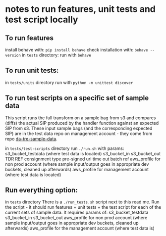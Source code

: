 # notes to run features, unit tests and test script locally

## To run features
install behave with:       `pip install behave`
check installation with:   `behave --version`
in `tests` directory:
run with `behave`

## To run unit tests:
in `tests/units` directory
run with `python -m unittest discover`

## To run test scripts on a specific set of sample data
This script runs the full transform on a sample bag from s3 and compares (diffs) the actual SIP produced by the handler
function against an expected SIP from s3.  These input sample bags (and the corresponding expected SIP) are in the test
data repo on management account - they come from repo [da-tre-sample-data](https://github.com/nationalarchives/da-tre-sample-data).

in `tests/test-scripts` directory
run `./run.sh` with params:
    s3_bucket_testdata (where test data is located)
    s3_bucket_in
    s3_bucket_out
    TDR REF
    consignment type
    pre-signed url time out
    batch ref
    aws_profile for non prod account (where sample input/output goes in appropriate dev buckets, cleaned up afterwards)
    aws_profile for management account (where test data is located)

## Run everything option:
in `tests` directory
There is a `./run_tests.sh` script next to this read me.
Run the script - it should run features + unit tests + the test script for each of the current sets of sample data. It
requires params of:
    s3_bucket_testdata
    s3_bucket_in
    s3_bucket_out
    aws_profile for non prod account (where sample input/output goes in appropriate dev buckets, cleaned up afterwards)
    aws_profile for the management account (where test data is)
